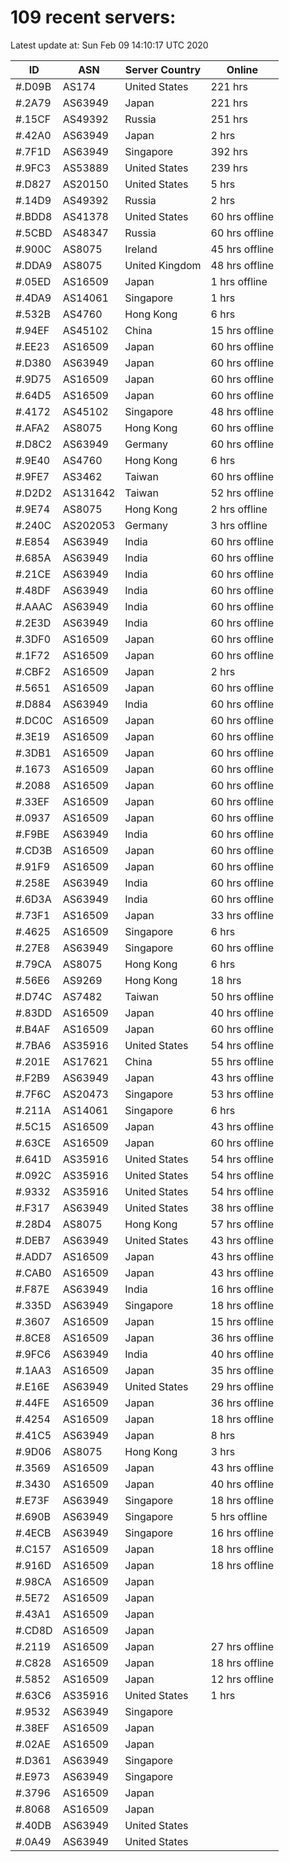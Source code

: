 # 109 recent servers:

Latest update at: Sun Feb 09 14:10:17 UTC 2020

| ID | ASN | Server Country | Online |
| -- | --- | -------------- | ------ |
| #.D09B | AS174 | United States | 221 hrs |
| #.2A79 | AS63949 | Japan | 221 hrs |
| #.15CF | AS49392 | Russia | 251 hrs |
| #.42A0 | AS63949 | Japan | 2 hrs |
| #.7F1D | AS63949 | Singapore | 392 hrs |
| #.9FC3 | AS53889 | United States | 239 hrs |
| #.D827 | AS20150 | United States | 5 hrs |
| #.14D9 | AS49392 | Russia | 2 hrs |
| #.BDD8 | AS41378 | United States | 60 hrs offline |
| #.5CBD | AS48347 | Russia | 60 hrs offline |
| #.900C | AS8075 | Ireland | 45 hrs offline |
| #.DDA9 | AS8075 | United Kingdom | 48 hrs offline |
| #.05ED | AS16509 | Japan | 1 hrs offline |
| #.4DA9 | AS14061 | Singapore | 1 hrs |
| #.532B | AS4760 | Hong Kong | 6 hrs |
| #.94EF | AS45102 | China | 15 hrs offline |
| #.EE23 | AS16509 | Japan | 60 hrs offline |
| #.D380 | AS63949 | Japan | 60 hrs offline |
| #.9D75 | AS16509 | Japan | 60 hrs offline |
| #.64D5 | AS16509 | Japan | 60 hrs offline |
| #.4172 | AS45102 | Singapore | 48 hrs offline |
| #.AFA2 | AS8075 | Hong Kong | 60 hrs offline |
| #.D8C2 | AS63949 | Germany | 60 hrs offline |
| #.9E40 | AS4760 | Hong Kong | 6 hrs |
| #.9FE7 | AS3462 | Taiwan | 60 hrs offline |
| #.D2D2 | AS131642 | Taiwan | 52 hrs offline |
| #.9E74 | AS8075 | Hong Kong | 2 hrs offline |
| #.240C | AS202053 | Germany | 3 hrs offline |
| #.E854 | AS63949 | India | 60 hrs offline |
| #.685A | AS63949 | India | 60 hrs offline |
| #.21CE | AS63949 | India | 60 hrs offline |
| #.48DF | AS63949 | India | 60 hrs offline |
| #.AAAC | AS63949 | India | 60 hrs offline |
| #.2E3D | AS63949 | India | 60 hrs offline |
| #.3DF0 | AS16509 | Japan | 60 hrs offline |
| #.1F72 | AS16509 | Japan | 60 hrs offline |
| #.CBF2 | AS16509 | Japan | 2 hrs |
| #.5651 | AS16509 | Japan | 60 hrs offline |
| #.D884 | AS63949 | India | 60 hrs offline |
| #.DC0C | AS16509 | Japan | 60 hrs offline |
| #.3E19 | AS16509 | Japan | 60 hrs offline |
| #.3DB1 | AS16509 | Japan | 60 hrs offline |
| #.1673 | AS16509 | Japan | 60 hrs offline |
| #.2088 | AS16509 | Japan | 60 hrs offline |
| #.33EF | AS16509 | Japan | 60 hrs offline |
| #.0937 | AS16509 | Japan | 60 hrs offline |
| #.F9BE | AS63949 | India | 60 hrs offline |
| #.CD3B | AS16509 | Japan | 60 hrs offline |
| #.91F9 | AS16509 | Japan | 60 hrs offline |
| #.258E | AS63949 | India | 60 hrs offline |
| #.6D3A | AS63949 | India | 60 hrs offline |
| #.73F1 | AS16509 | Japan | 33 hrs offline |
| #.4625 | AS16509 | Singapore | 6 hrs |
| #.27E8 | AS63949 | Singapore | 60 hrs offline |
| #.79CA | AS8075 | Hong Kong | 6 hrs |
| #.56E6 | AS9269 | Hong Kong | 18 hrs |
| #.D74C | AS7482 | Taiwan | 50 hrs offline |
| #.83DD | AS16509 | Japan | 40 hrs offline |
| #.B4AF | AS16509 | Japan | 60 hrs offline |
| #.7BA6 | AS35916 | United States | 54 hrs offline |
| #.201E | AS17621 | China | 55 hrs offline |
| #.F2B9 | AS63949 | Japan | 43 hrs offline |
| #.7F6C | AS20473 | Singapore | 53 hrs offline |
| #.211A | AS14061 | Singapore | 6 hrs |
| #.5C15 | AS16509 | Japan | 43 hrs offline |
| #.63CE | AS16509 | Japan | 60 hrs offline |
| #.641D | AS35916 | United States | 54 hrs offline |
| #.092C | AS35916 | United States | 54 hrs offline |
| #.9332 | AS35916 | United States | 54 hrs offline |
| #.F317 | AS63949 | United States | 38 hrs offline |
| #.28D4 | AS8075 | Hong Kong | 57 hrs offline |
| #.DEB7 | AS63949 | United States | 43 hrs offline |
| #.ADD7 | AS16509 | Japan | 43 hrs offline |
| #.CAB0 | AS16509 | Japan | 43 hrs offline |
| #.F87E | AS63949 | India | 16 hrs offline |
| #.335D | AS63949 | Singapore | 18 hrs offline |
| #.3607 | AS16509 | Japan | 15 hrs offline |
| #.8CE8 | AS16509 | Japan | 36 hrs offline |
| #.9FC6 | AS63949 | India | 40 hrs offline |
| #.1AA3 | AS16509 | Japan | 35 hrs offline |
| #.E16E | AS63949 | United States | 29 hrs offline |
| #.44FE | AS16509 | Japan | 36 hrs offline |
| #.4254 | AS16509 | Japan | 18 hrs offline |
| #.41C5 | AS63949 | Japan | 8 hrs |
| #.9D06 | AS8075 | Hong Kong | 3 hrs |
| #.3569 | AS16509 | Japan | 43 hrs offline |
| #.3430 | AS16509 | Japan | 40 hrs offline |
| #.E73F | AS63949 | Singapore | 18 hrs offline |
| #.690B | AS63949 | Singapore | 5 hrs offline |
| #.4ECB | AS63949 | Singapore | 16 hrs offline |
| #.C157 | AS16509 | Japan | 18 hrs offline |
| #.916D | AS16509 | Japan | 18 hrs offline |
| #.98CA | AS16509 | Japan | |
| #.5E72 | AS16509 | Japan | |
| #.43A1 | AS16509 | Japan | |
| #.CD8D | AS16509 | Japan | |
| #.2119 | AS16509 | Japan | 27 hrs offline |
| #.C828 | AS16509 | Japan | 18 hrs offline |
| #.5852 | AS16509 | Japan | 12 hrs offline |
| #.63C6 | AS35916 | United States | 1 hrs |
| #.9532 | AS63949 | Singapore | |
| #.38EF | AS16509 | Japan | |
| #.02AE | AS16509 | Japan | |
| #.D361 | AS63949 | Singapore | |
| #.E973 | AS63949 | Singapore | |
| #.3796 | AS16509 | Japan | |
| #.8068 | AS16509 | Japan | |
| #.40DB | AS63949 | United States | |
| #.0A49 | AS63949 | United States | |


